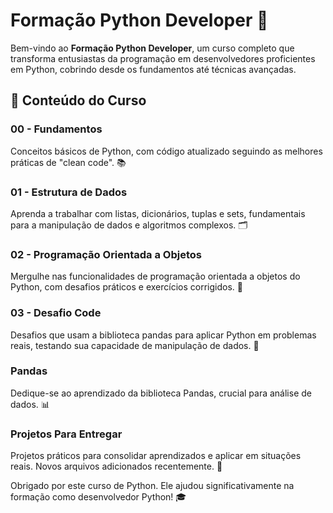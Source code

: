 # Formação Python Developer 🐍

Bem-vindo ao **Formação Python Developer**, um curso completo que transforma entusiastas da programação em desenvolvedores proficientes em Python, cobrindo desde os fundamentos até técnicas avançadas.

## 📘 Conteúdo do Curso

### 00 - Fundamentos
Conceitos básicos de Python, com código atualizado seguindo as melhores práticas de "clean code". 📚

### 01 - Estrutura de Dados
Aprenda a trabalhar com listas, dicionários, tuplas e sets, fundamentais para a manipulação de dados e algoritmos complexos. 🗂️

### 02 - Programação Orientada a Objetos
Mergulhe nas funcionalidades de programação orientada a objetos do Python, com desafios práticos e exercícios corrigidos. 🤖

### 03 - Desafio Code
Desafios que usam a biblioteca pandas para aplicar Python em problemas reais, testando sua capacidade de manipulação de dados. 🐼

### Pandas
Dedique-se ao aprendizado da biblioteca Pandas, crucial para análise de dados. 📊

### Projetos Para Entregar
Projetos práticos para consolidar aprendizados e aplicar em situações reais. Novos arquivos adicionados recentemente. 🚀

Obrigado por este curso de Python. Ele ajudou significativamente na formação como desenvolvedor Python! 🎓
